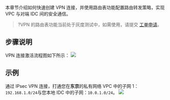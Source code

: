 本章节介绍如何快速创建 VPN 连接，并使用路由表功能配置路由转发策略，实现 VPC 与对端 IDC 间的安全通信。
> ?VPN 的路由表功能当前处于灰度测试中，如需使用，请提交 [工单申请](https://console.cloud.tencent.com/workorder/category)。

## 步骤说明
VPN 连接激活流程图如下所示：
![](https://main.qcloudimg.com/raw/8f017e7278462b27bf2aae995e6c280a.png)

## 示例
通过 IPsec VPN 连接，打通您在**东京**的私有网络 VPC 中的子网 1：`192.168.1.0/24`与您本地 IDC 中的子网：`10.0.1.0/24`。
![](https://main.qcloudimg.com/raw/f9137cdb844c5d0f095e884a044b0171.png)

